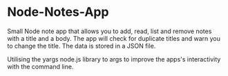# Node-Notes-App

Small Node note app that allows you to add, read, list and remove notes with a title and a body. The app will check for duplicate titles and warn you to change the title. The data is stored in a JSON file.

Utilising the yargs node.js library to args to improve the apps's interactivity with the command line.
